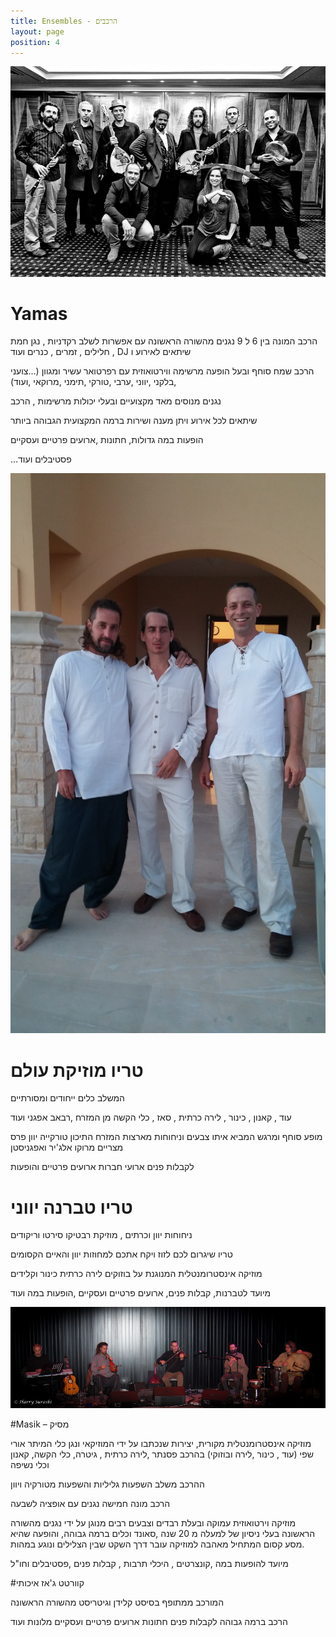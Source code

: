 ```yaml
---
title: Ensembles - הרכבים
layout: page
position: 4
---
```

![Yamas](gallery/yamas-black.jpg)

# Yamas

הרכב המונה בין 6 ל 9 נגנים מהשורה הראשונה עם אפשרות לשלב רקדניות , נגן חמת חלילים , זמרים , כנרים ועוד  , DJ שיתאים לאירוע ו

הרכב שמח סוחף ובעל הופעה מרשימה ווירטואוזית עם רפרטואר עשיר ומגוון
  (…צועני ,בלקני ,יווני ,ערבי ,טורקי ,תימני ,מרוקאי ,ועוד)

נגנים מנוסים מאד מקצועיים ובעלי יכולות מרשימות , הרכב

שיתאים לכל אירוע ויתן מענה ושירות ברמה המקצועית הגבוהה ביותר

הופעות במה גדולות, חתונות ,ארועים פרטיים ועסקיים

…פסטיבלים ועוד

![World music](gallery/ensemble.jpg)

# טריו מוזיקת עולם

המשלב כלים ייחודים ומסורתיים

עוד , קאנון , כינור , לירה כרתית , סאז , כלי הקשה מן המזרח ,רבאב אפגני ועוד

מופע סוחף ומרגש המביא איתו צבעים וניחוחות מארצות המזרח התיכון טורקייה יוון פרס מצריים מרוקו אלג'יר ואפגניסטן

לקבלות פנים ארועי חברות ארועים פרטיים והופעות

# טריו טברנה יווני

ניחוחות יוון וכרתים , מוזיקת רבטיקו סירטו וריקודים

טריו שיגרום לכם לזוז ויקח אתכם למחוזות יוון והאיים הקסומים

מוזיקה אינסטרומנטלית המנוגנת על בוזוקים לירה כרתית כינור וקלידים

מיועד לטברנות, קבלות פנים, ארועים פרטיים ועסקיים ,הופעות במה ועוד


![מסיק](gallery/masik.jpg)

#Masik – מסיק

מוזיקה אינסטרומנטלית מקורית, יצירות שנכתבו על ידי המוזיקאי ונגן כלי המיתר אורי שפי (עוד , כינור ,לירה ובוזוקי) בהרכב פסנתר ,לירה כרתית , גיטרה, כלי הקשה, קאנון וכלי נשיפה

ההרכב משלב השפעות גליליות והשפעות מטורקיה ויוון

 הרכב מונה חמישה נגנים עם אופציה לשבעה

מוזיקה וירטואוזית עמוקה ובעלת רבדים וצבעים רבים מנוגן על ידי נגנים מהשורה הראשונה בעלי ניסיון של למעלה מ 20 שנה ,סאונד וכלים ברמה גבוהה, והופעה שהיא מסע קסום המתחיל מאהבה למוזיקה עובר דרך השקט שבין הצלילים ונוגע במהות.

מיועד להופעות במה ,קונצרטים , היכלי תרבות , קבלות פנים ,פסטיבלים וחו"ל

#קוורטט ג'אז איכותי

המורכב ממתופף בסיסט קלידן וגיטריסט מהשורה הראשונה

הרכב ברמה גבוהה לקבלות פנים חתונות ארועים פרטיים ועסקיים מלונות ועוד

 
